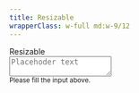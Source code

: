 ```yaml
---
title: Resizable
wrapperClass: w-full md:w-9/12
---
```


<div class="vv-textarea
            vv-textarea--resizable">
    <label for="textarea-resizable">Resizable</label>
    <div class="vv-textarea__wrapper">
        <textarea id="textarea-resizable" 
                  name="textarea-resizable" 
                  placeholder="Placehoder text" 
                  aria-describedby="textarea-resizable-hint"></textarea>
    </div>
    <small id="textarea-resizable-hint" class="vv-textarea__hint">
        Please fill the input above.
    </small>
</div>